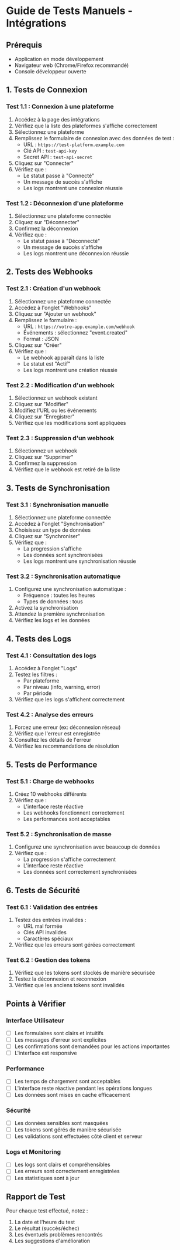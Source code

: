 # Guide de Tests Manuels - Intégrations

## Prérequis
- Application en mode développement
- Navigateur web (Chrome/Firefox recommandé)
- Console développeur ouverte

## 1. Tests de Connexion

### Test 1.1 : Connexion à une plateforme
1. Accédez à la page des intégrations
2. Vérifiez que la liste des plateformes s'affiche correctement
3. Sélectionnez une plateforme
4. Remplissez le formulaire de connexion avec des données de test :
   - URL : `https://test-platform.example.com`
   - Clé API : `test-api-key`
   - Secret API : `test-api-secret`
5. Cliquez sur "Connecter"
6. Vérifiez que :
   - Le statut passe à "Connecté"
   - Un message de succès s'affiche
   - Les logs montrent une connexion réussie

### Test 1.2 : Déconnexion d'une plateforme
1. Sélectionnez une plateforme connectée
2. Cliquez sur "Déconnecter"
3. Confirmez la déconnexion
4. Vérifiez que :
   - Le statut passe à "Déconnecté"
   - Un message de succès s'affiche
   - Les logs montrent une déconnexion réussie

## 2. Tests des Webhooks

### Test 2.1 : Création d'un webhook
1. Sélectionnez une plateforme connectée
2. Accédez à l'onglet "Webhooks"
3. Cliquez sur "Ajouter un webhook"
4. Remplissez le formulaire :
   - URL : `https://votre-app.example.com/webhook`
   - Événements : sélectionnez "event.created"
   - Format : JSON
5. Cliquez sur "Créer"
6. Vérifiez que :
   - Le webhook apparaît dans la liste
   - Le statut est "Actif"
   - Les logs montrent une création réussie

### Test 2.2 : Modification d'un webhook
1. Sélectionnez un webhook existant
2. Cliquez sur "Modifier"
3. Modifiez l'URL ou les événements
4. Cliquez sur "Enregistrer"
5. Vérifiez que les modifications sont appliquées

### Test 2.3 : Suppression d'un webhook
1. Sélectionnez un webhook
2. Cliquez sur "Supprimer"
3. Confirmez la suppression
4. Vérifiez que le webhook est retiré de la liste

## 3. Tests de Synchronisation

### Test 3.1 : Synchronisation manuelle
1. Sélectionnez une plateforme connectée
2. Accédez à l'onglet "Synchronisation"
3. Choisissez un type de données
4. Cliquez sur "Synchroniser"
5. Vérifiez que :
   - La progression s'affiche
   - Les données sont synchronisées
   - Les logs montrent une synchronisation réussie

### Test 3.2 : Synchronisation automatique
1. Configurez une synchronisation automatique :
   - Fréquence : toutes les heures
   - Types de données : tous
2. Activez la synchronisation
3. Attendez la première synchronisation
4. Vérifiez les logs et les données

## 4. Tests des Logs

### Test 4.1 : Consultation des logs
1. Accédez à l'onglet "Logs"
2. Testez les filtres :
   - Par plateforme
   - Par niveau (info, warning, error)
   - Par période
3. Vérifiez que les logs s'affichent correctement

### Test 4.2 : Analyse des erreurs
1. Forcez une erreur (ex: déconnexion réseau)
2. Vérifiez que l'erreur est enregistrée
3. Consultez les détails de l'erreur
4. Vérifiez les recommandations de résolution

## 5. Tests de Performance

### Test 5.1 : Charge de webhooks
1. Créez 10 webhooks différents
2. Vérifiez que :
   - L'interface reste réactive
   - Les webhooks fonctionnent correctement
   - Les performances sont acceptables

### Test 5.2 : Synchronisation de masse
1. Configurez une synchronisation avec beaucoup de données
2. Vérifiez que :
   - La progression s'affiche correctement
   - L'interface reste réactive
   - Les données sont correctement synchronisées

## 6. Tests de Sécurité

### Test 6.1 : Validation des entrées
1. Testez des entrées invalides :
   - URL mal formée
   - Clés API invalides
   - Caractères spéciaux
2. Vérifiez que les erreurs sont gérées correctement

### Test 6.2 : Gestion des tokens
1. Vérifiez que les tokens sont stockés de manière sécurisée
2. Testez la déconnexion et reconnexion
3. Vérifiez que les anciens tokens sont invalidés

## Points à Vérifier

### Interface Utilisateur
- [ ] Les formulaires sont clairs et intuitifs
- [ ] Les messages d'erreur sont explicites
- [ ] Les confirmations sont demandées pour les actions importantes
- [ ] L'interface est responsive

### Performance
- [ ] Les temps de chargement sont acceptables
- [ ] L'interface reste réactive pendant les opérations longues
- [ ] Les données sont mises en cache efficacement

### Sécurité
- [ ] Les données sensibles sont masquées
- [ ] Les tokens sont gérés de manière sécurisée
- [ ] Les validations sont effectuées côté client et serveur

### Logs et Monitoring
- [ ] Les logs sont clairs et compréhensibles
- [ ] Les erreurs sont correctement enregistrées
- [ ] Les statistiques sont à jour

## Rapport de Test

Pour chaque test effectué, notez :
1. La date et l'heure du test
2. Le résultat (succès/échec)
3. Les éventuels problèmes rencontrés
4. Les suggestions d'amélioration 